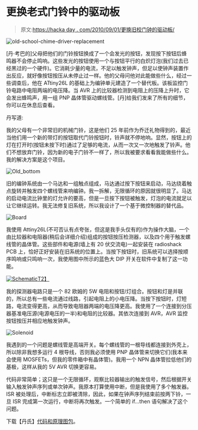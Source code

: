 # 更换老式门铃中的驱动板

> 原文:[https://hacka day . com/2010/09/01/更换旧校门钟的驱动板/](https://hackaday.com/2010/09/01/replacing-the-driver-board-in-an-old-school-door-chime/)

![](../Images/7de85e327497dfaedb4126f170c39c23.png "old-school-chime-driver-replacement")

[丹·考巴的]父母把他们的门铃按钮换成了一个会发光的按钮，发现按下按钮后蜂鸣器不会停止鸣响。这些发光的按钮使用一个与按钮平行的白炽灯泡(我们过去已经黑过的一个硬件)。它消耗少量的电流，不足以触发钟声，但足以使钟声装置作出反应，就好像按钮按压从未停止过一样。他的父母问他对此能做些什么，经过一些调查后，他在 ATtiny26L 的基础上为编钟单元建造了一个替代板。该板监控门铃电路中电阻两端的电压降。当 AVR 上的比较器检测到电阻上的压降上升时，它会发出蜂鸣声，用一组 PNP 晶体管驱动螺线管。[丹]给我们发来了所有的细节，你可以在休息后查看。

丹写道:

我的父母有一个非常旧的机械门铃，这是他们 25 年前作为乔迁礼物得到的，最近当他们用一个新的带灯的按钮取代门铃按钮时，铃声就不停地响。显然，按钮上的灯在打开时(按钮未按下时)通过了足够的电流，从而一次又一次地触发了铃声。他们不想放弃门铃，因为新的电子门铃不一样了，所以我被要求看看我能做些什么。我的解决方案是这个项目。

![](../Images/d8d0c3b10cd5cb8fa468be38ef5bdf97.png "Old_bottom")

旧的编钟系统由一个马达和一组触点组成，马达通过按下按钮来启动，马达绕着触点旋转并触发四个螺线管来响编钟。我一拆解，无限循环的原因就很明显了。马达的启动电流比钟里的灯允许的要高，但是一旦按下按钮被触发，灯泡的电流就足以让它继续运转。我无法修复旧系统，所以我设计了一个基于微控制器的替代品。

![](../Images/9f7e9f994aee998917dcd079887ea858.png "Board")

我使用 Attiny26L(不可否认有点夸张，但这是我手头仅有的)作为操作大脑，一个由比较器和电阻器(稍后会详细介绍)组成的按钮按压检测器，以及四个用于触发螺线管的晶体管。这些部件和电源(墙上有 20 伏交流电)一起安装在 radioshack PCB 上，恰好正好安装在旧系统的位置上。当按下按钮时，旧系统可以选择按顺序鸣响或只鸣响一次，我使用图中所示的蓝色大 DIP 开关在软件中复制了这一功能。

[![](../Images/8c0589fe019601ae9b3634ff3e9f612d.png "Schematic")T2】](http://hackaday.com/wp-content/uploads/2010/09/schematic.png)

我的探测器电路只是一个 82 欧姆的 5W 电阻和按钮/灯组合。按钮和灯是并联的，所以总有一些电流通过线路，引起电阻上的小电压降。当按下按钮时，灯短路，电流变得更高，从而导致电阻器两端的电压降更高。我使用了一个连接到分压器基准电压源(电源电压的一半)和电阻的比较器。其依次连接到 AVR，AVR 监控按钮按压并相应地触发钟声。

![](../Images/8bc7e548e77340e4122b078f42c897fa.png "Solenoid")

我遇到的一个问题是螺线管是高端开关。每个螺线管的一根导线都连接到外壳上，所以除非我想多运行 4 根导线，否则我必须使用 PNP 晶体管来切换它们(我本来会使用 MOSFETs，但我的零件箱中有晶体管)。我用一个 NPN 晶体管拉低他们的基极，这样从我的 5V AVR 切换更容易。

代码非常简单；这只是一个无限循环，观察比较器输出的触发信号，然后根据开关输入触发钟声序列或单次钟声。我原本打算使用中断，但是我使用了多个触发器。ISR 被处理后，中断标志立即被清除，因此，如果在钟声序列结束前按两下铃，一旦 ISR 完成第一次运行，中断将再次触发。一个简单的 if…then 语句解决了这个问题。

下载【丹氏】[代码和原理图包](http://blog.mahalo.com/hackaday/misc/Dan-Kouba_Doorbell-controller.zip)。